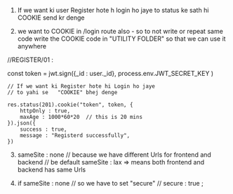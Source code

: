 1. If  we want ki user Register hote h login ho jaye to 
status ke sath hi COOKIE send kr denge 

2. we want to COOKIE in /login route also - so to not write or repeat same code 
   write the COOKIE code in "UTILITY FOLDER" so that we can use it anywhere 

//REGISTER/01 : 

 const token = jwt.sign({_id : user._id}, process.env.JWT_SECRET_KEY )

    // If we want ki Register hote hi Login ho jaye 
    // to yahi se   "COOKIE" bhej denge 

    res.status(201).cookie("token", token, {
        httpOnly : true, 
        maxAge : 1000*60*20  // this is 20 mins 
    }).json({
        success : true, 
        message : "Registerd successfully", 
    })

3. sameSite : none // because we have different Urls for frontend and backend 
  // be default sameSite : lax => means both frontend and backend has same Urls 

4. if sameSite : none // so we have to set "secure" // secure : true ;



